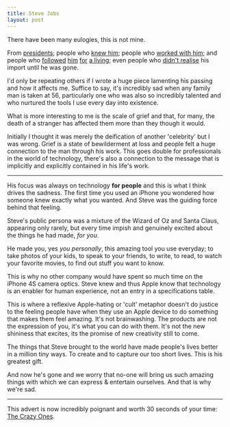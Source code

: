 ```yaml
---
title: Steve Jobs
layout: post
---
```


There have been many eulogies, this is not mine.

[presidents]:http://www.whitehouse.gov/blog/2011/10/05/president-obama-passing-steve-jobs-he-changed-way-each-us-sees-world
[knew him]:http://www.apple.com/stevejobs/
[worked with him]:http://www.businessweek.com/printer/magazine/eric-schmidt-on-steve-jobs-10062011.html
[followed]:http://www.macworld.com/article/162827/2011/10/steve_jobs_making_a_dent_in_the_universe.html
[him]:http://www.appleoutsider.com/2011/10/06/sj/
[for]:http://arstechnica.com/staff/fatbits/2011/10/steve-jobs-a-personal-remembrance.ars
[a living]:http://daringfireball.net/2011/10/universe_dented_grass_underfoot
[didn't realise]:http://halvorson.tumblr.com/post/11112422479/i-dont-get-why-youre-crying-about-steve-jobs

From [presidents][]; people who [knew him][]; people who [worked with him][]; and people who [followed][] [him][] [for][] [a living][]; even people who [didn't realise][] his import until he was gone.

I'd only be repeating others if I wrote a huge piece lamenting his passing and how it affects me. Suffice to say, it's incredibly sad when any family man is taken at 56, particularly one who was also so incredibly talented and who nurtured the tools I use every day into existence.

What is more interesting to me is the scale of grief and that, for many, the death of a stranger has affected them more than they though it would.

Initially I thought it was merely the deification of another 'celebrity' but I was wrong. Grief is a state of bewilderment at loss and people felt a huge connection to the man through his work. This goes double for professionals in the world of technology, there's also a connection to the message that is implicitly and explicitly contained in his life's work.

***

His focus was always on technology **for people** and this is what I think drives the sadness. The first time you used an iPhone you wondered how someone knew exactly what you wanted. And Steve was the guiding force behind that feeling.

Steve's public persona was a mixture of the Wizard of Oz and Santa Claus, appearing only rarely, but every time impish and genuinely excited about the things he had made, *for you*.

He made you, yes *you personally*, this amazing tool you use everyday; to take photos of your kids, to speak to your friends,  to write, to read, to watch your favorite movies, to find out stuff you want to know.

This is why no other company would have spent so much time on the iPhone 4S camera optics. Steve knew and thus Apple know that technology is an enabler for human experience, not an entry in a  specifications table.

This is where a reflexive Apple-hating or 'cult' metaphor doesn't do justice to the feeling people have when they use an Apple device to do something that makes them feel amazing. It's not brainwashing. The products are not the expression of you, it's what you can do with them. It's not the new shininess that excites, its the promise of new creativity still to come.

The things that Steve brought to the world have made people's lives better in a million tiny ways. To create and to capture our too short lives. This is his greatest gift.

And now he's gone and we worry that no-one will bring us such amazing things with which we can express & entertain ourselves. And that is why we're sad.

***

This advert is now incredibly poignant and worth 30 seconds of your time: [The Crazy Ones](http://www.youtube.com/watch?v=8rwsuXHA7RA).
